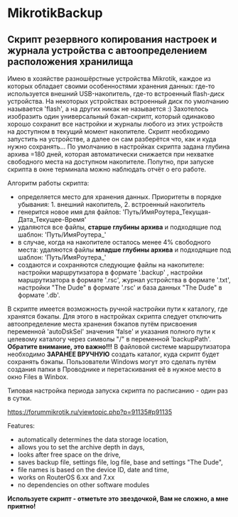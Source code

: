 # MikrotikBackup
## Скрипт резервного копирования настроек и журнала устройства с автоопределением расположения хранилища

  Имею в хозяйстве разношёрстные устройства Mikrotik, каждое из которых обладает своими особенностями хранения данных: где-то используется внешний USB-накопитель, где-то встроенный flash-диск устройства. На некоторых устройствах встроенный диск по умолчанию называется 'flash', а на других никак не называется :)
  Захотелось изобразить один универсальный бэкап-скрипт, который одинаково хорошо сохранит все настройки и журналы любого из этих устройств на доступном в текущий момент накопителе.
  Скрипт необходимо запустить на устройстве, а далее он сам разберётся что, как и куда нужно сохранять...
По умолчанию в настройках скрипта задана глубина архива =180 дней, которая автоматически снижается при нехватке свободного места на доступном накопителе.
Попутно, при запуске скрипта в окне терминала можно наблюдать отчёт о его работе.

Алгоритм работы скрипта:
 - определяется место для хранения данных. Приоритеты в порядке убывания: 1. внешний накопитель, 2. встроенный накопитель
 - генерится новое имя для файлов: 'Путь/ИмяРоутера_Текущая-Дата_Текущее-Время'
 - удаляются все файлы, **старше глубины архива** и подходящие под шаблон: 'Путь/ИмяРоутера_'
 - в случае, когда на накопителе осталось менее 4% свободного места: удаляются файлы **младше глубины архива** и подходящие под шаблон: 'Путь/ИмяРоутера_'
 - создаются и сохраняются следующие файлы на накопителе: настройки маршрутизатора в формате '.backup' , настройки маршрутизатора в формате '.rsc', журнал устройства в формате '.txt', настройки "The Dude" в формате '.rsc' и база данных "The Dude" в формате '.db'.

  В скрипте имеется возможность ручной настройки пути к каталогу, где хранятся бэкапы. Для этого в настройках скрипта следует отключить автоопределение места хранения бэкапов путём присвоения переменной 'autoDskSel' значения 'false' и указания полного пути к целевому каталогу через символы "/" в переменной 'backupPath'.
  **Обратите внимание, это важно!!!** В файловой системе маршрутизатора необходимо **ЗАРАНЕЕ ВРУЧНУЮ** создать каталог, куда скрипт будет сохранять бэкапы. Пользователи Windows могут это сделать путём создания папки в Проводнике и перетаскивания её в нужное место в окно Files в Winbox.

Типовая настройка периода запуска скрипта по расписанию - один раз в сутки.

https://forummikrotik.ru/viewtopic.php?p=91135#p91135

Features:
- automatically determines the data storage location,
- allows you to set the archive depth in days,
- looks after free space on the drive,
- saves backup file, settings file, log file, base and settings "The Dude",
- file names is based on the device ID, date and time,
- works on RouterOS 6.xx and 7.xx
- no dependencies on other software modules

**Используете скрипт - отметьте это звездочкой, Вам не сложно, а мне приятно!**
